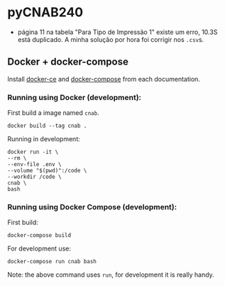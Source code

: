 # pyCNAB240


- página 11 na tabela "Para Tipo de Impressão 1" existe um erro, 10.3S 
está duplicado. A minha solução por hora foi corrigir nos `.csv`s.

 
## Docker + docker-compose

Install [docker-ce](https://docs.docker.com/install/) and 
[docker-compose](https://docs.docker.com/compose/install/) from each documentation.


### Running using Docker (development):

First build a image named `cnab`.

`docker build --tag cnab .`

Running in development:
```
docker run -it \
--rm \
--env-file .env \
--volume "$(pwd)":/code \
--workdir /code \
cnab \
bash
```

### Running using Docker Compose (development):

First build:

`docker-compose build`

For development use: 

`docker-compose run cnab bash`

Note: the above command uses `run`, for development it is really handy.
